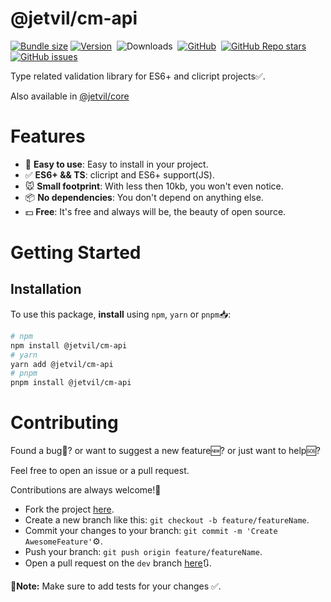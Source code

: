 # @jetvil/cm-api

[![Bundle size](https://img.shields.io/bundlephobia/min/@jetvil/cm-api/latest?label=Bundle%20Size&style=for-the-badge)](https://bundlephobia.com/package/@jetvil/cm-api@latest)
[![Version](https://img.shields.io/npm/v/@jetvil/cm-api?style=for-the-badge&color=cb3837&logo=npm)](https://www.npmjs.com/package/@jetvil/cm-api)&nbsp;
![Downloads](https://img.shields.io/npm/dt/@jetvil/cm-api?style=for-the-badge)&nbsp;
[![GitHub](https://img.shields.io/github/license/jetvil/cm-api?style=for-the-badge)](https://github.com/jetvil/cm-api/blob/main/LICENSE)&nbsp;
[![GitHub Repo stars](https://img.shields.io/github/stars/jetvil/cm-api?color=E9E9E9&logo=Github&style=for-the-badge)](https://www.github.com/jetvil/cm-api)&nbsp;
[![GitHub issues](https://img.shields.io/github/issues-raw/jetvil/cm-api?label=issues&style=for-the-badge)](https://github.com/jetvil/cm-api/issues)&nbsp;

Type related validation library for ES6+ and clicript projects✅.

Also available in [@jetvil/core](https://npmjs.com/package/@jetvil/core)

# Features

- 🚀 **Easy to use**: Easy to install in your project.
- ✅ **ES6+ && TS**: clicript and ES6+ support(JS).
- 🐭 **Small footprint**: With less then 10kb, you won't even notice.
- 📦 **No dependencies**: You don't depend on anything else.
- 💵 **Free**: It's free and always will be, the beauty of open source.

# Getting Started

## Installation

To use this package, **install** using `npm`, `yarn` or `pnpm`📥:

```bash
# npm
npm install @jetvil/cm-api
# yarn
yarn add @jetvil/cm-api
# pnpm
pnpm install @jetvil/cm-api
```

# Contributing

Found a bug🦟? or want to suggest a new feature🆕? or just want to help🆘?

Feel free to open an issue or a pull request.

Contributions are always welcome!🎉

- Fork the project [here](https://github.com/jetvil/cm-api/fork).
- Create a new branch like this: `git checkout -b feature/featureName`.
- Commit your changes to your branch: `git commit -m 'Create AwesomeFeature'`⚙️.
- Push your branch: `git push origin feature/featureName`.
- Open a pull request on the `dev` branch [here](https://github.com/jetvil/cm-api/pulls)🔃.

📒**Note:** Make sure to add tests for your changes ✅.
